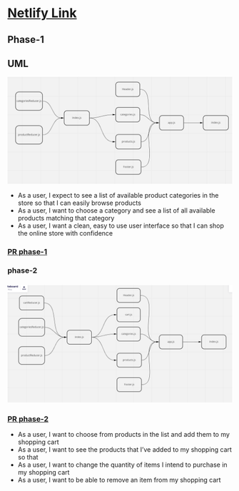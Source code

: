 # [Netlify Link](https://629cffff61a99d7ee91d86e4--gilded-paprenjak-be53ab.netlify.app/)
## Phase-1
## UML 
![uml](./uml.PNG)

- As a user, I expect to see a list of available product categories in the store so that I can easily browse products
- As a user, I want to choose a category and see a list of all available products matching that category
- As a user, I want a clean, easy to use user interface so that I can shop the online store with confidence  
### [PR phase-1](https://github.com/idreesalmasri/storefront/pull/3)


### phase-2 
### ![uml](./uml2.PNG)
### [PR phase-2](https://github.com/idreesalmasri/storefront/pull/4)
- As a user, I want to choose from products in the list and add them to my shopping cart
- As a user, I want to see the products that I’ve added to my shopping cart so that
- As a user, I want to change the quantity of items I intend to purchase in my shopping cart
- As a user, I want to be able to remove an item from my shopping cart
